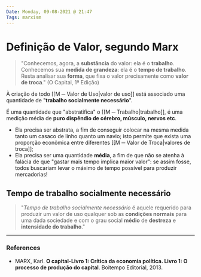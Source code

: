 ```yaml
---
Date: Monday, 09-08-2021 @ 21:47
Tags: marxism
---
```

# Definição de Valor, segundo Marx
> "Conhecemos, agora, a **substância** do valor: ela é o **trabalho**.
Conhecemos sua **medida de grandeza**: ela é o **tempo de trabalho**.
Resta analisar sua **forma**, que fixa o valor precisamente como **valor de troca**." (O Capital, 1ª Edição)

À criação de todo [[M ─ Valor de Uso|valor de uso]] está associado uma quantidade de "**trabalho socialmente necessário**". 

É uma quantidade que "abstratifica" o [[M ─ Trabalho|trabalho]], é uma medição média de **puro dispêndio de cérebro, músculo, nervos etc**. 
* Ela precisa ser abstrata, a fim de conseguir colocar na mesma medida tanto um casaco de linho quanto um navio; isto permite que exista uma proporção econômica entre diferentes [[M ─ Valor de Troca|valores de troca]]; 
* Ela precisa ser uma quantidade **média**, a fim de que não se atenha à falácia de que "gastar mais tempo implica maior valor": se assim fosse, todos buscariam levar o máximo de tempo possível para produzir mercadorias!

## Tempo de trabalho socialmente necessário
> "*Tempo de trabalho socialmente necessário* é aquele requerido para produzir um valor de uso qualquer sob as **condições normais** para uma dada sociedade e com o grau social **médio** de **destreza** e **intensidade do trabalho**."


---
### References
- MARX, Karl. **O capital-Livro 1: Crítica da economia política. Livro 1: O processo de produção do capital**. Boitempo Editorial, 2013.
